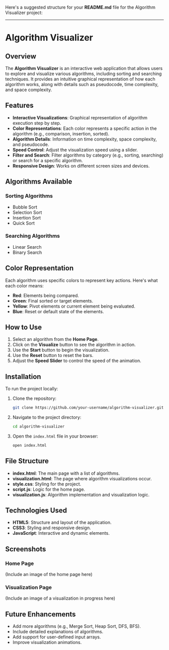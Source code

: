 Here's a suggested structure for your **README.md** file for the Algorithm Visualizer project:

---

# Algorithm Visualizer

## Overview
The **Algorithm Visualizer** is an interactive web application that allows users to explore and visualize various algorithms, including sorting and searching techniques. It provides an intuitive graphical representation of how each algorithm works, along with details such as pseudocode, time complexity, and space complexity.

## Features
- **Interactive Visualizations**: Graphical representation of algorithm execution step by step.
- **Color Representations**: Each color represents a specific action in the algorithm (e.g., comparison, insertion, sorted).
- **Algorithm Details**: Information on time complexity, space complexity, and pseudocode.
- **Speed Control**: Adjust the visualization speed using a slider.
- **Filter and Search**: Filter algorithms by category (e.g., sorting, searching) or search for a specific algorithm.
- **Responsive Design**: Works on different screen sizes and devices.

## Algorithms Available
### Sorting Algorithms
- Bubble Sort
- Selection Sort
- Insertion Sort
- Quick Sort

### Searching Algorithms
- Linear Search
- Binary Search

## Color Representation
Each algorithm uses specific colors to represent key actions. Here's what each color means:

- **Red**: Elements being compared.
- **Green**: Final sorted or target elements.
- **Yellow**: Pivot elements or current element being evaluated.
- **Blue**: Reset or default state of the elements.

## How to Use
1. Select an algorithm from the **Home Page**.
2. Click on the **Visualize** button to see the algorithm in action.
3. Use the **Start** button to begin the visualization.
4. Use the **Reset** button to reset the bars.
5. Adjust the **Speed Slider** to control the speed of the animation.

## Installation
To run the project locally:

1. Clone the repository:
   ```bash
   git clone https://github.com/your-username/algorithm-visualizer.git
   ```

2. Navigate to the project directory:
   ```bash
   cd algorithm-visualizer
   ```

3. Open the `index.html` file in your browser:
   ```bash
   open index.html
   ```

## File Structure
- **index.html**: The main page with a list of algorithms.
- **visualization.html**: The page where algorithm visualizations occur.
- **style.css**: Styling for the project.
- **script.js**: Logic for the home page.
- **visualization.js**: Algorithm implementation and visualization logic.

## Technologies Used
- **HTML5**: Structure and layout of the application.
- **CSS3**: Styling and responsive design.
- **JavaScript**: Interactive and dynamic elements.

## Screenshots
### Home Page
(Include an image of the home page here)

### Visualization Page
(Include an image of a visualization in progress here)

## Future Enhancements
- Add more algorithms (e.g., Merge Sort, Heap Sort, DFS, BFS).
- Include detailed explanations of algorithms.
- Add support for user-defined input arrays.
- Improve visualization animations.


